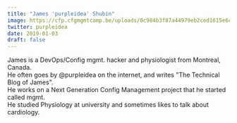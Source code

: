 ```yaml
---
title: "James 'purpleidea' Shubin"
image: https://cfp.cfgmgmtcamp.be/uploads/0c984b3f87a44979eb2ced1615e6cf7bfe037f0670ee4be2fc.png
twitter: purpleidea
date: 2019-01-03
draft: false
---
```


James is a DevOps/Config mgmt. hacker and physiologist from Montreal, Canada.  
He often goes by @purpleidea on the internet, and writes "The Technical Blog of James".  
He works on a Next Generation Config Management project that he started called mgmt.  
He studied Physiology at university and sometimes likes to talk about cardiology.  

